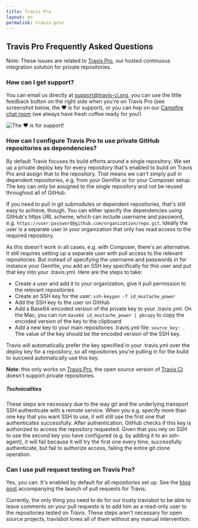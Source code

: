 ```yaml
---
title: Travis Pro
layout: en
permalink: travis-pro/
---
```


## Travis Pro Frequently Asked Questions

Note: These issues are related to [Travis Pro](http://travis-ci.com), our hosted
continuous integration solution for private repositories.

### How can I get support?

You can email us directly at <support@travis-ci.org>, you can use the little
feedback button on the right side when you're on Travis Pro (see screenshot
below, the ❤ is for support), or you can hop on our [Campfire chat
room](https://travisci.campfirenow.com/10e50) (we always have fresh coffee ready
for you!)

![The ❤ is for
support!](http://s3itch.paperplanes.de/Travis_CI_Pro_-_Hosted_CI_that_just_works-20120809-125329.png)

### How can I configure Travis Pro to use private GitHub repositories as dependencies?

By default Travis focuses its build efforts around a single repository. We set
up a private deploy key for every repository that's enabled to build on Travis
Pro and assign that to the repository. That means we can't simply pull in
dependent repositories, e.g. from your Gemfile or for your Composer setup. The
key can only be assigned to the single repository and not be reused throughout
all of GitHub.

If you need to pull in git submodules or dependent repositories, that's still
easy to achieve, though. You can either specify the dependencies using GitHub's
https URL scheme, which can include username and password, e.g.
`https://user:password@github.com/organization/repo.git`. Ideally the user is a
separate user in your organization that only has read access to the required
repository.

As this doesn't work in all cases, e.g. with Composer, there's an alternative.
It still requires setting up a separate user with pull access to the relevant
repositories. But instead of specifying the username and passwords in for
instance your Gemfile, you add an SSH key specifically for this user and put
that key into your .travis.yml. Here are the steps to take:

* Create a user and add it to your organization, give it pull permission to the
  relevant repositories
* Create an SSH key for the user: `ssh-keygen -f id_mustache_power`
* Add the SSH key to the user on GitHub
* Add a Base64-encoded version of the private key to your .travis.yml. On the
  Mac, you can run `base64 id_mustache_power | pbcopy` to copy the encoded
  version of the key to the clipboard
* Add a new key to your main repositories .travis.yml file: `source_key: `. The
  value of the key should be the encoded version of the SSH key.

Travis will automatically prefer the key specified in your .travis.yml over the
deploy key for a repository, so all repositories you're pulling in for the build
to succeed automatically use this key.

__Note__: this only works on [Travis Pro](http://travis-ci.com), the open source
version of [Travis CI](http://travis-ci.org) doesn't support private
repositories.

##### Technicalities

These steps are necessary due to the way git and the underlying transport SSH
authenticate with a remote service. When you e.g. specify more than one key that
you want SSH to use, it will still use the first one that authenticates
successfully. After authentication, GitHub checks if this key is authorized to
access the repository requested. Given that you rely on SSH to use the second
key you have configured (e.g. by adding it to an ssh-agent), it will fail
because it will try the first one every time, successfully authenticate, but
fail to authorize access, failing the entire git clone operation.

### Can I use pull request testing on Travis Pro?

Yes, you can. It's enabled by default for all repositories set up. See the [blog
post](http://about.travis-ci.org/docs/user/travis-pro/) accompanying the launch
of pull requests for Travis.

Currently, the only thing you need to do for our trusty travisbot to be able to
leave comments on your pull requests is to add him as a read-only user to the
repositories tested on Travis. These steps aren't necessary for open source
projects, travisbot loves all of them without any manual intervention.
